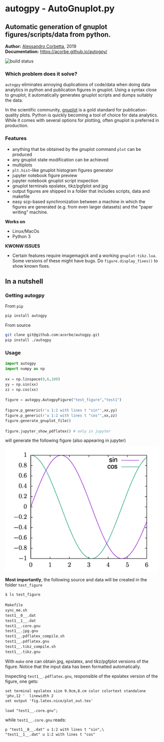 <h1>autogpy - AutoGnuplot.py</h1>

<h2>Automatic generation of gnuplot figures/scripts/data from python.</h2>


**Author:** [Alessandro Corbetta](http://corbetta.phys.tue.nl/), 2019  
**Documentation:** https://acorbe.github.io/autogpy/  

![build status](https://travis-ci.org/acorbe/autogpy.svg?branch=master)


### Which problem does it solve?

`autogpy` eliminates annoying duplications of code/data when doing data analytics in python and publication figures in gnuplot. Using a syntax close to gnuplot, it automatically generates gnuplot scripts and dumps suitably the data.  

In the scientific community, [gnuplot](http://www.gnuplot.info/) is a gold standard for publication-quality plots. Python is quickly becoming a tool of choice for data analytics. While it comes with several options for plotting, often gnuplot is preferred in production.


### Features
+ anything that be obtained by the gnuplot command `plot` can be produced
+ any gnuplot state modification can be achieved
+ multiplots
+ `plt.hist`-like gnuplot histogram figures generator
+ jupyter notebook figure preview
+ jupyter notebook gnuplot script inspection
+ gnuplot terminals epslatex, tikz/pgfplot and jpg
+ output figures are shipped in a folder that includes scripts, data and makefile
+ easy scp-based synchronization between a machine in which the figures are generated (e.g. from even larger datasets) and the "paper writing" machine.

**Works on**
+ Linux/MacOs
+ Python 3

**KWONW ISSUES**
+ Certain features require imagemagick and a working `gnuplot-tikz.lua`. Some versions of these might have bugs. Do `figure.display_fixes()` to show known fixes.



## In a nutshell

### Getting autogpy

From `pip`

```bash
pip install autogpy

```

From source

```bash
git clone git@github.com:acorbe/autogpy.git
pip install ./autogpy
```

### Usage

```python
import autogpy
import numpy as np

xx = np.linspace(0,6,100)
yy = np.sin(xx)
zz = np.cos(xx)

figure = autogpy.AutogpyFigure("test_figure","test1")

figure.p_generic(r'u 1:2 with lines t "sin"',xx,yy)
figure.p_generic(r'u 1:2 with lines t "cos"',xx,zz)
figure.generate_gnuplot_file()

figure.jupyter_show_pdflatex() # only in jupyter

```


will generate the following figure (also appearing in jupyter)

<img src="https://github.com/acorbe/autogpy/raw/master/example_fig.jpeg" alt="example figure" width="500px" >


**Most importantly**, the following source and data will be created in the folder `test_figure` 

```bash
$ ls test_figure

Makefile
sync_me.sh
test1__0__.dat
test1__1__.dat
test1__.core.gnu
test1__.jpg.gnu
test1__.pdflatex_compile.sh
test1__.pdflatex.gnu
test1__.tikz_compile.sh
test1__.tikz.gnu
```

With `make` one can obtain jpg, epslatex, and tikz/pgfplot versions of the figure.
Notice that the input data has been formatted automatically.

Inspecting `test1__.pdflatex.gnu`, responsible of the epslatex version of the figure, one gets:
```gnuplot
set terminal epslatex size 9.9cm,8.cm color colortext standalone      'phv,12 '  linewidth 2
set output 'fig.latex.nice/plot_out.tex'

load "test1__.core.gnu"; 
```
while `test1__.core.gnu` reads:
```gnuplot
p "test1__0__.dat" u 1:2 with lines t "sin",\
"test1__1__.dat" u 1:2 with lines t "cos"

```


